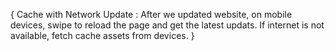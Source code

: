 {
  Cache with Network Update : After we updated website, on mobile devices, swipe to reload the page and get the latest updats. If internet is not available, fetch cache assets from devices.
}